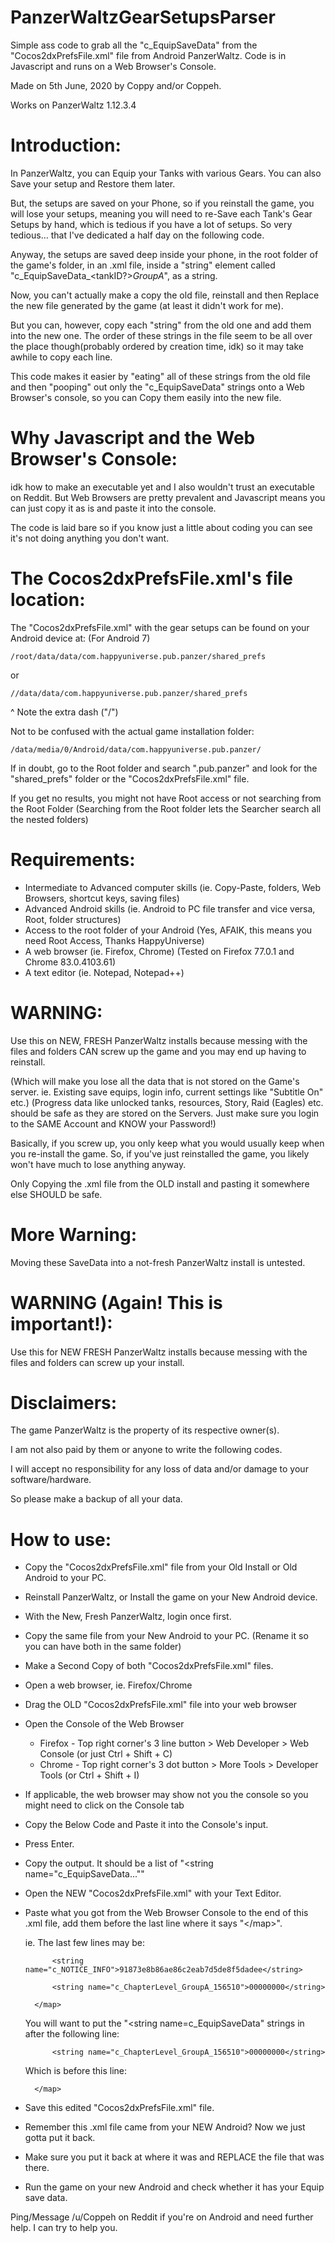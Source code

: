# PanzerWaltzGearSetupsParser
Simple ass code to grab all the "c_EquipSaveData" from the "Cocos2dxPrefsFile.xml" file from Android PanzerWaltz.
Code is in Javascript and runs on a Web Browser's Console.

Made on 5th June, 2020 by Coppy and/or Coppeh.

Works on PanzerWaltz 1.12.3.4


# Introduction:
 
In PanzerWaltz, you can Equip your Tanks with various Gears. You can also Save your setup and Restore them later.

But, the setups are saved on your Phone, so if you reinstall the game, you will lose your setups, meaning you will need to re-Save each Tank's Gear Setups by hand, which is tedious if you have a lot of setups. So very tedious... that I've dedicated a half day on the following code.

Anyway, the setups are saved deep inside your phone, in the root folder of the game's folder, in an .xml file, inside a "string" element called "c_EquipSaveData_<tankID?>_GroupA_<anotherID>", as a string.

Now, you can't actually make a copy the old file, reinstall and then Replace the new file generated by the game (at least it didn't work for me).

But you can, however, copy each "string" from the old one and add them into the new one. The order of these strings in the file seem to be all over the place though(probably ordered by creation time, idk) so it may take awhile to copy each line.

This code makes it easier by "eating" all of these strings from the old file and then "pooping" out only the "c_EquipSaveData" strings onto a Web Browser's console, so you can Copy them easily into the new file.

# Why Javascript and the Web Browser's Console:

idk how to make an executable yet and I also wouldn't trust an executable on Reddit. But Web Browsers are pretty prevalent and Javascript means you can just copy it as is and paste it into the console.

The code is laid bare so if you know just a little about coding you can see it's not doing anything you don't want. 

# The Cocos2dxPrefsFile.xml's file location:

The "Cocos2dxPrefsFile.xml" with the gear setups can be found on your Android device at: (For Android 7)

	/root/data/data/com.happyuniverse.pub.panzer/shared_prefs

or

	//data/data/com.happyuniverse.pub.panzer/shared_prefs

  ^ Note the extra dash ("/")

Not to be confused with the actual game installation folder:

	/data/media/0/Android/data/com.happyuniverse.pub.panzer/

If in doubt, go to the Root folder and search ".pub.panzer" and look for the "shared_prefs" folder or the "Cocos2dxPrefsFile.xml" file.

If you get no results, you might not have Root access or not searching from the Root Folder (Searching from the Root folder lets the Searcher search all the nested folders)

# Requirements:

 - Intermediate to Advanced computer skills (ie. Copy-Paste, folders, Web Browsers, shortcut keys, saving files)
 - Advanced Android skills (ie. Android to PC file transfer and vice versa, Root, folder structures)
 - Access to the root folder of your Android (Yes, AFAIK, this means you need Root Access, Thanks HappyUniverse)
 - A web browser (ie. Firefox, Chrome) (Tested on Firefox 77.0.1 and Chrome 83.0.4103.61)
 - A text editor (ie. Notepad, Notepad++)

# WARNING:
Use this on NEW, FRESH PanzerWaltz installs because messing with the files and folders CAN screw up the game and you may end up having to reinstall.

(Which will make you lose all the data that is not stored on the Game's server. ie. Existing save equips, login info, current settings like "Subtitle On" etc.) (Progress data like unlocked tanks, resources, Story, Raid (Eagles) etc. should be safe as they are stored on the Servers. Just make sure you login to the SAME Account and KNOW your Password!)

Basically, if you screw up, you only keep what you would usually keep when you re-install the game. So, if you've just reinstalled the game, you likely won't have much to lose anything anyway.

Only Copying the .xml file from the OLD install and pasting it somewhere else SHOULD be safe.

# More Warning:
 
Moving these SaveData into a not-fresh PanzerWaltz install is untested.


# WARNING (Again! This is important!):
 
Use this for NEW FRESH PanzerWaltz installs because messing with the files and folders can screw up your install.

# Disclaimers:

The game PanzerWaltz is the property of its respective owner(s).

I am not also paid by them or anyone to write the following codes.

I will accept no responsibility for any loss of data and/or damage to your software/hardware.

So please make a backup of all your data.

# How to use:

- Copy the "Cocos2dxPrefsFile.xml" file from your Old Install or Old Android to your PC.
- Reinstall PanzerWaltz, or Install the game on your New Android device.
- With the New, Fresh PanzerWaltz, login once first.
- Copy the same file from your New Android to your PC. (Rename it so you can have both in the same folder)
- Make a Second Copy of both "Cocos2dxPrefsFile.xml" files.
- Open a web browser, ie. Firefox/Chrome
- Drag the OLD "Cocos2dxPrefsFile.xml" file into your web browser
- Open the Console of the Web Browser
   - Firefox - Top right corner's 3 line button > Web Developer > Web Console (or just Ctrl + Shift + C)
   - Chrome - Top right corner's 3 dot button > More Tools > Developer Tools (or Ctrl + Shift + I)
- If applicable, the web browser may show not you the console so you might need to click on the Console tab
- Copy the Below Code and Paste it into the Console's input.
- Press Enter.
- Copy the output. It should be a list of "<string name="c_EquipSaveData...""
- Open the NEW "Cocos2dxPrefsFile.xml" with your Text Editor.
- Paste what you got from the Web Browser Console to the end of this .xml file, add them before the last line where it says "\</map>".     

  ie. The last few lines may be:
  
			<string name="c_NOTICE_INFO">91873e8b86ae86c2eab7d5de8f5dadee</string>
			
			<string name="c_ChapterLevel_GroupA_156510">00000000</string>
     
		</map>
  
  You will want to put the "<string name=c_EquipSaveData" strings in after the following line:
  
			<string name="c_ChapterLevel_GroupA_156510">00000000</string>
     
  Which is before this line:
  
		</map>
  
- Save this edited "Cocos2dxPrefsFile.xml" file.
- Remember this .xml file came from your NEW Android? Now we just gotta put it back.
- Make sure you put it back at where it was and REPLACE the file that was there.
- Run the game on your new Android and check whether it has your Equip save data.
  
 
Ping/Message /u/Coppeh on Reddit if you're on Android and need further help. I can try to help you.
 
